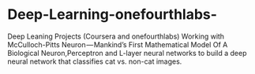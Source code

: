 # Deep-Learning-onefourthlabs-
Deep Leaning Projects (Coursera and onefourthlabs)
Working with McCulloch-Pitts Neuron — Mankind’s First Mathematical Model Of A Biological Neuron,Perceptron and L-layer neural networks to build a deep neural network that classifies cat vs. non-cat images.
